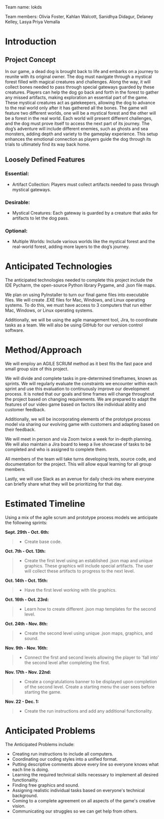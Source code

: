 ﻿Team name: lokds


Team members:
Olivia Foster, Kahlan Walcott, Sanidhya Didagur, Delaney Kelley, Lasya Priya Vemalla
# Introduction

## Project Concept
In our game, a dead dog is brought back to life and embarks on a journey to reunite with its original owner. The dog must navigate through a mystical forest filled with magical creatures and challenges. Along the way, it will collect bones needed to pass through special gateways guarded by these creatures. Players can help the dog go back and forth in the forest to gather any missed artifacts, making exploration an essential part of the game. These mystical creatures act as gatekeepers, allowing the dog to advance to the real world only after it has gathered all the bones.
The game will feature two different worlds, one will be a mystical forest and the other will be a forest in the real world. Each world will present different challenges, and the dog must prove itself to access the next part of its journey. The dog’s adventure will include different enemies, such as ghosts and sea monsters, adding depth and variety to the gameplay experience. This setup enhances the emotional connection as players guide the dog through its trials to ultimately find its way back home. 
## Loosely Defined Features
### Essential:
* Artifact Collection: Players must collect artifacts needed to pass through mystical gateways.
### Desirable:
* Mystical Creatures: Each gateway is guarded by a creature that asks for artifacts to let the dog pass.
### Optional:
* Multiple Worlds: Include various worlds like the mystical forest and the real-world forest, adding more layers to the dog’s journey.


# Anticipated Technologies

The anticipated technologies needed to complete this project include the IDE Pycharm, the open-source Python library Pygame, and .json file maps.

We plan on using PyInstaller to turn our final game files into executable files. We will create .EXE files for Mac, Windows, and Linux operating systems. To do this, we must have access to 3 computers that run either Mac, Windows, or Linux operating systems. 

Additionally, we will be using the agile management tool, Jira, to coordinate tasks as a team. We will also be using GitHub for our version control software. 

# Method/Approach

We will employ an AGILE SCRUM method as it best fits the fast pace and small group size of this project. 

We will divide and complete tasks in pre-determined timeframes, known as sprints. We will regularly evaluate the constraints we encounter within each sprint and use this evaluation to continuously improve our development process. It is noted that our goals and time frames will change throughout the project based on changing requirements. We are prepared to adapt the features of our video game based on factors like individual ability and customer feedback. 

Additionally, we will be incorporating elements of the prototype process model via sharing our evolving game with customers and adapting based on their feedback. 

We will meet in person and via Zoom twice a week for in-depth planning. We will also maintain a Jira board to keep a live showcase of tasks to be completed and who is assigned to complete them. 

All members of the team will take turns developing tests, source code, and documentation for the project. This will allow equal learning for all group members.

Lastly, we will use Slack as an avenue for daily check-ins where everyone can briefly share what they will be prioritizing for that day. 



# Estimated Timeline

Using a mix of the agile scrum and prototype process models we anticipate the following sprints:

**Sept. 29th - Oct. 6th:**

> - Create base code.

**Oct. 7th - Oct. 13th:**

> - Create the first level using an established .json map and unique graphics. These graphics will include special artifacts. The user will collect these artifacts to progress to the next level. 

**Oct. 14th - Oct. 15th:**

> - Have the first level working with tile graphics.

**Oct. 16th - Oct. 23rd:**

> - Learn how to create different .json map templates for the second level.

**Oct. 24th - Nov. 8th:**

> - Create the second level using unique .json maps, graphics, and sound.

**Nov. 9th - Nov. 16th:**

> - Connect the first and second levels allowing the player to 'fall into' the second level after completing the first.

**Nov. 17th - Nov. 22nd:**
> - Create a congratulations banner to be displayed upon completion of the second level. Create a starting menu the user sees before starting the game.

**Nov. 22 - Dec. 1:**
> - Create the run instructions and add any additional functionality.


# Anticipated Problems

The Anticipated Problems include:
* Creating run instructions to include all computers.
* Coordinating our coding styles into a unified format.
* Putting descriptive comments above every line so everyone knows what each line is doing. 
* Learning the required technical skills necessary to implement all desired functionality. 
* Finding free graphics and sound. 
* Assigning realistic individual tasks based on everyone's technical background.
* Coming to a complete agreement on all aspects of the game's creative vision.
* Communicating our struggles so we can get help from others.
